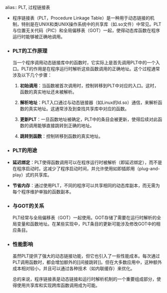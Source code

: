 alias:: PLT, 过程链接表

- 程序链接表（PLT，Procedure Linkage Table）是一种用于动态链接的机制，特别是在UNIX和类UNIX操作系统中的共享库（如.so文件）中常见。PLT与位置无关代码（PIC）和全局偏移表（GOT）一起，使得动态库函数在程序运行时能够被正确地调用。
- ### PLT的工作原理
  
  当一个程序调用动态链接库中的函数时，它实际上是首先调用PLT中的一个入口。PLT的作用是在程序运行时解析这些函数调用的正确地址。这个过程通常涉及以下几个步骤：
  
  1. **初始调用**：当函数被首次调用时，控制转移到PLT中对应的入口。这时，函数的真实地址还未被解析。
  
  2. **解析地址**：PLT入口通过与动态链接器（如Linux的ld.so）通信，来解析函数的真实地址。这通常涉及到查找共享库中对应的函数。
  
  3. **更新PLT**：一旦函数地址被确定，PLT中的条目会被更新，使得后续对此函数的调用能够直接跳转到正确的地址。
  
  4. **跳转到函数**：控制转移到函数的真实地址。
- ### PLT的用途
- **延迟绑定**：PLT使得函数调用可以在程序运行时被解析（即延迟绑定），而不是在程序启动时。这减少了程序启动时间，并允许使用如即插即用（plug-and-play）式的共享库。
- **节省内存**：通过使用PLT，不同的程序可以共享相同的动态库副本，而无需为每个程序维护单独的函数副本。
- ### 与GOT的关系
  
  PLT经常与全局偏移表（GOT）一起使用。GOT存储了需要在运行时解析的全局变量和函数地址。在某些实现中，PLT条目的更新可能涉及修改GOT中的相应条目。
- ### 性能影响
  
  虽然PLT提供了强大的动态链接功能，但它也引入了一些性能成本。每次通过PLT调用函数时，都会增加额外的[[间接跳转]]。但在大多数应用中，这种额外成本相对较小，并且可以通过各种技术（如内联缓存）来优化。
  
  总的来说，程序链接表是动态链接和运行时解析机制的一个重要组成部分，使得使用共享库和实现跨库函数调用成为可能。